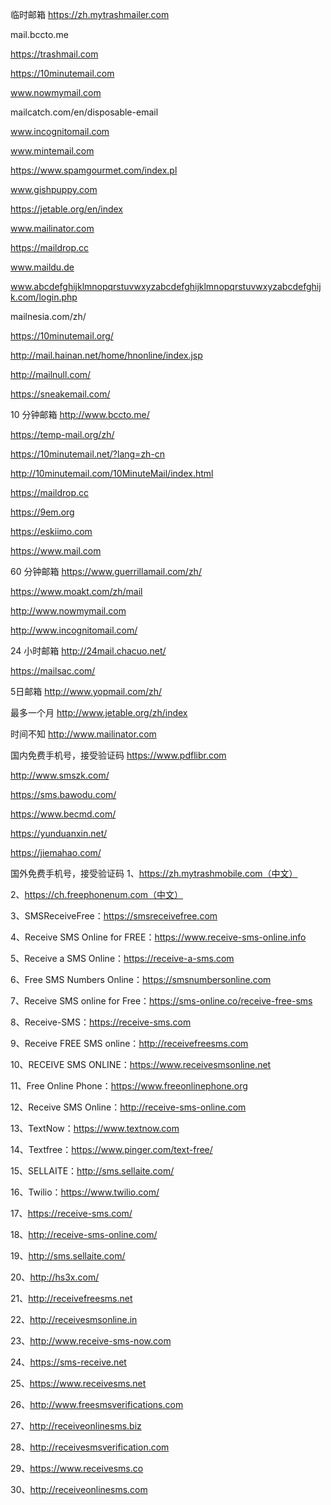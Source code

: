 临时邮箱
https://zh.mytrashmailer.com

mail.bccto.me

https://trashmail.com

https://10minutemail.com

www.nowmymail.com

mailcatch.com/en/disposable-email

www.incognitomail.com

www.mintemail.com

https://www.spamgourmet.com/index.pl

www.gishpuppy.com

https://jetable.org/en/index

www.mailinator.com

https://maildrop.cc

www.maildu.de

www.abcdefghijklmnopqrstuvwxyzabcdefghijklmnopqrstuvwxyzabcdefghijk.com/login.php

mailnesia.com/zh/

https://10minutemail.org/

http://mail.hainan.net/home/hnonline/index.jsp

http://mailnull.com/

https://sneakemail.com/

10 分钟邮箱
http://www.bccto.me/

https://temp-mail.org/zh/

https://10minutemail.net/?lang=zh-cn

http://10minutemail.com/10MinuteMail/index.html

https://maildrop.cc

https://9em.org

https://eskiimo.com

https://www.mail.com


60 分钟邮箱
https://www.guerrillamail.com/zh/

https://www.moakt.com/zh/mail

http://www.nowmymail.com

http://www.incognitomail.com/


24 小时邮箱
http://24mail.chacuo.net/

https://mailsac.com/


5日邮箱
http://www.yopmail.com/zh/

最多一个月
http://www.jetable.org/zh/index

时间不知
http://www.mailinator.com

国内免费手机号，接受验证码
https://www.pdflibr.com

http://www.smszk.com/

https://sms.bawodu.com/

https://www.becmd.com/

https://yunduanxin.net/

https://jiemahao.com/


国外免费手机号，接受验证码
1、https://zh.mytrashmobile.com（中文）

2、https://ch.freephonenum.com（中文）

3、SMSReceiveFree：https://smsreceivefree.com

4、Receive SMS Online for FREE：https://www.receive-sms-online.info

5、Receive a SMS Online：https://receive-a-sms.com

6、Free SMS Numbers Online：https://smsnumbersonline.com

7、Receive SMS online for Free：https://sms-online.co/receive-free-sms

8、Receive-SMS：https://receive-sms.com

9、Receive FREE SMS online：http://receivefreesms.com

10、RECEIVE SMS ONLINE：https://www.receivesmsonline.net

11、Free Online Phone：https://www.freeonlinephone.org

12、Receive SMS Online：http://receive-sms-online.com

13、TextNow：https://www.textnow.com

14、Textfree：https://www.pinger.com/text-free/

15、SELLAITE：http://sms.sellaite.com/

16、Twilio：https://www.twilio.com/

17、https://receive-sms.com/

18、http://receive-sms-online.com/

19、http://sms.sellaite.com/

20、http://hs3x.com/

21、http://receivefreesms.net

22、http://receivesmsonline.in

23、http://www.receive-sms-now.com

24、https://sms-receive.net

25、https://www.receivesms.net

26、http://www.freesmsverifications.com

27、http://receiveonlinesms.biz

28、http://receivesmsverification.com

29、https://www.receivesms.co

30、http://receiveonlinesms.com

